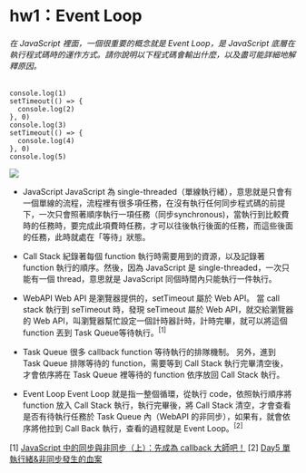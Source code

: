 # hw1：Event Loop
###### 在 JavaScript 裡面，一個很重要的概念就是 Event Loop，是 JavaScript 底層在執行程式碼時的運作方式。請你說明以下程式碼會輸出什麼，以及盡可能詳細地解釋原因。
```javascript=
console.log(1)
setTimeout(() => {
  console.log(2)
}, 0)
console.log(3)
setTimeout(() => {
  console.log(4)
}, 0)
console.log(5)
```
![](hw1_setTime0拷貝.gif)

* JavaScript 
JavaScript 為 single-threaded（單線執行緒），意思就是只會有一個單線的流程，流程裡有很多項任務，在沒有執行任何同步程式碼的前提下，一次只會照著順序執行一項任務（同步synchronous)，當執行到比較費時的任務時，要完成此項費時任務，才可以往後執行後面的任務，而這些後面的任務，此時就處在「等待」狀態。

* Call Stack
紀錄著每個 function 執行時需要用到的資源，以及記錄著 function 執行的順序。然後，因為 JavaScript 是 single-threaded，一次只能有一個 thread，意思就是 JavaScript 同個時間內只能執行一件執行。

* WebAPI
Web API 是瀏覽器提供的，setTimeout 屬於 Web API。
當 call stack 執行到 seTimeout 時，發現 seTimeout 屬於 Web API，就交給瀏覽器的 Web API，叫瀏覽器幫忙設定一個計時器計時，計時完畢，就可以將這個 function 丟到 Task Queue等待執行。<sup>[1]</sup>

* Task Queue
很多 callback function 等待執行的排隊機制。
另外，進到 Task Queue 排隊等待的 function，需要等到 Call Stack 執行完畢清空後，才會依序將在 Task Queue 裡等待的 function 依序放回 Call Stack 執行。

* Event Loop
Event Loop 就是指一整個循環，從執行 code，依照執行順序將 function 放入 Call Stack 執行，執行完畢後，將 Call Stack 清空，才會查看是否有待執行任務於 Task Queue 內（WebAPI 的非同步），如果有，就會依序將他拉到 Call Back 執行，查看的過程就是 Event Loop。<sup>[2]</sup>

[1] [JavaScript 中的同步與非同步（上）：先成為 callback 大師吧！](https://blog.huli.tw/2019/10/04/javascript-async-sync-and-callback/)
[2] [Day5 單執行緒&非同步發生的血案](https://ithelp.ithome.com.tw/articles/10200054)
